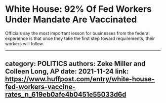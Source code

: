 # White House: 92% Of Fed Workers Under Mandate Are Vaccinated

Officials say the most important lesson for businesses from the federal experience is that once they take the first step toward requirements, their workers will follow.

---
category: POLITICS
authors: Zeke Miller and Colleen Long, AP
date: 2021-11-24
link: https://www.huffpost.com/entry/white-house-fed-workers-vaccine-rates_n_619eb0afe4b0451e55033d6d
---
